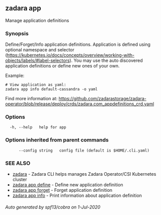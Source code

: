 ## zadara app

Manage application definitions

### Synopsis

Define/Forget/Info application definitions.
Application is defined using optional namespace and selector (https://kubernetes.io/docs/concepts/overview/working-with-objects/labels/#label-selectors).
You may use the auto discovered application definitions or define new ones of your own.

Example:

	# View application as yaml:
	zadara app info default-cassandra -o yaml

Find more information at: https://github.com/zadarastorage/zadara-operator/blob/release/deploy/crds/zadara.com_appdefinitions_crd.yaml


### Options

```
  -h, --help   help for app
```

### Options inherited from parent commands

```
      --config string   config file (default is $HOME/.cli.yaml)
```

### SEE ALSO

* [zadara](README.md)	 - Zadara CLI helps manages Zadara Operator/CSI Kubernetes cluster
* [zadara app define](zadara_app_define.md)	 - Define new application definition
* [zadara app forget](zadara_app_forget.md)	 - Forget application definition
* [zadara app info](zadara_app_info.md)	 - Print information about application definition

###### Auto generated by spf13/cobra on 1-Jul-2020
